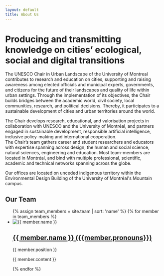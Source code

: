 ```yaml
---
layout: default
title: About Us
---
```


# Producing and transmitting knowledge on cities’ ecological, social and digital transitions 
The UNESCO Chair in Urban Landscape of the University of Montreal contributes to research and education on cities, supporting and raising awareness among elected officials and municipal experts, governments, and citizens for the future of their landscapes and quality of life within urban settings. Through the implementation of its objectives, the Chair builds bridges between the academic world, civil society, local communities, research, and political decisions. Thereby, it participates to a sustainable development of cities and urban territories around the world.

The Chair develops research, educational, and valorisation projects in collaboration with UNESCO and the University of Montréal, and partners engaged in sustainable development, responsible artificial intelligence, inclusive policy-making and international cooperation.   
The Chair’s team gathers career and student researchers and educators with expertise spanning across design, the human and social science, natural sciences, engineering and education. Most team-members are located in Montréal, and bind with multiple professional, scientific, academic and technical networks spanning across the globe.

Our offices are located on unceded indigenous territory within the Environmental Design Building of the University of Montréal's Mountain campus.

## Our Team

<ul>
<div class="archive">
  {% assign team_members = site.team | sort: 'name' %}
  {% for member in team_members %}
    <li>
      <img src="{{ member.portrait }}" alt="{{ member.name }}" class="team-photo">
      <h2><a href="{{ member.url }}">{{ member.name }} ({{member.pronouns}})</a></h2>
      <p>{{ member.position }}</p>
      <p>{{ member.content }}</p>
    </li>
  {% endfor %}
</div>
</ul>




































